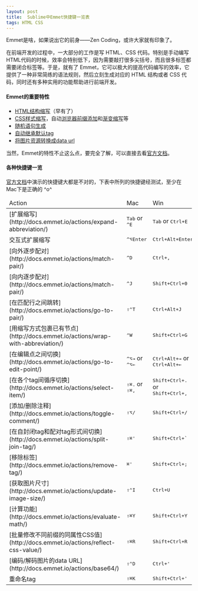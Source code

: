 ```yaml
---
layout: post
title:  Sublime中Emmet快捷键一览表
tags: HTML CSS
---
```


Emmet是啥，如果说出它的前身——Zen Coding，或许大家就有印象了。

<!--more-->

在前端开发的过程中，一大部分的工作是写 HTML、CSS 代码。特别是手动编写HTML代码的时候，效率会特别低下，因为需要敲打很多尖括号，而且很多标签都需要闭合标签等。于是，就有了 Emmet，它可以极大的提高代码编写的效率，它提供了一种非常简练的语法规则，然后立刻生成对应的 HTML 结构或者 CSS 代码，同时还有多种实用的功能帮助进行前端开发。

#### Emmet的重要特性
- [HTML结构缩写](http://docs.emmet.io/abbreviations/syntax/)（早有了）
- [CSS样式缩写](http://docs.emmet.io/css-abbreviations/)，自动[浏览器前缀添加](http://docs.emmet.io/css-abbreviations/vendor-prefixes/)和[渐变缩写](http://docs.emmet.io/css-abbreviations/gradients/)等
- [随机语句生成](http://docs.emmet.io/abbreviations/lorem-ipsum/)
- [自动继承默认tag](http://docs.emmet.io/abbreviations/implicit-names/)
- [将图片资源转换成data url](http://docs.emmet.io/actions/)

当然，Emmet的特性不止这么点，要完全了解，可以直接去看[官方文档](http://docs.emmet.io/)。

#### 各种快捷键一览
[官方文档](http://docs.emmet.io/)中演示的快捷键大都是不对的，下表中所列的快捷键经测试，至少在Mac下是正确的 ^o^
<table class="table table-bordered">
  <thead>
    <tr>
      <td>Action</td>
      <td>Mac</td>
      <td>Win</td>
    </tr>
  </thead>
  <tbody>
    <tr>
      <td>[扩展缩写](http://docs.emmet.io/actions/expand-abbreviation/)</td>
      <td><kbd>Tab</kbd> or <kbd>^E</kbd></td>
      <td><kbd>Tab</kbd> or <kbd>Ctrl+E</kbd></td>
    </tr>
    <tr>
      <td>交互式扩展缩写</td>
      <td><kbd>^⌥Enter</kbd></td>
      <td><kbd>Ctrl+Alt+Enter</kbd></td>
    </tr>
    <tr>
      <td>[向外逐步配对](http://docs.emmet.io/actions/match-pair/)</td>
      <td><kbd>^D</kbd></td>
      <td><kbd>Ctrl+,</kbd></td>
    </tr>
    <tr>
      <td>[向内逐步配对](http://docs.emmet.io/actions/match-pair/)</td>
      <td><kbd>^J</kbd></td>
      <td><kbd>Shift+Ctrl+0</kbd></td>
    </tr>
    <tr>
      <td>[在匹配行之间跳转](http://docs.emmet.io/actions/go-to-pair/)</td>
      <td><kbd>⇧⌃T</kbd></td>
      <td><kbd>Ctrl+Alt+J</kbd></td>
    </tr>
    <tr>
      <td>[用缩写方式包裹已有节点](http://docs.emmet.io/actions/wrap-with-abbreviation/)</td>
      <td><kbd>⌃W</kbd></td>
      <td><kbd>Shift+Ctrl+G</kbd></td>
    </tr>
    <tr>
      <td>[在编辑点之间切换](http://docs.emmet.io/actions/go-to-edit-point/)</td>
      <td><kbd>^⌥→</kbd> or <kbd>^⌥←</kbd></td>
      <td><kbd>Ctrl+Alt+→</kbd> or <kbd>Ctrl+Alt+←</kbd></td>
    </tr>
    <tr>
      <td>[在各个tag间循序切换](http://docs.emmet.io/actions/select-item/)</td>
      <td><kbd>⇧⌘.</kbd> or <kbd>⇧⌘,</kbd></td>
      <td><kbd>Shift+Ctrl+.</kbd> or <kbd>Shift+Ctrl+,</kbd></td>
    </tr>
    <tr>
      <td>[添加/删除注释](http://docs.emmet.io/actions/toggle-comment/)</td>
      <td><kbd>⇧⌥/</kbd></td>
      <td><kbd>Shift+Ctrl+/</kbd></td>
    </tr>
    <tr>
      <td>[在自封闭tag和配对tag形式间切换](http://docs.emmet.io/actions/split-join-tag/)</td>
      <td><kbd>⇧⌘'</kbd></td>
      <td><kbd>Shift+Ctrl+`</kbd></td>
    </tr>
    <tr>
      <td>[移除标签](http://docs.emmet.io/actions/remove-tag/)</td>
      <td><kbd>⌘'</kbd></td>
      <td><kbd>Shift+Ctrl+;</kbd></td>
    </tr>
    <tr>
      <td>[获取图片尺寸](http://docs.emmet.io/actions/update-image-size/)</td>
      <td><kbd>⇧⌃I</kbd></td>
      <td><kbd>Ctrl+U</kbd></td>
    </tr>
    <tr>
      <td>[计算功能](http://docs.emmet.io/actions/evaluate-math/)</td>
      <td><kbd>⇧⌘Y</kbd></td>
      <td><kbd>Shift+Ctrl+Y</kbd></td>
    </tr>
    <tr>
      <td>[批量修改不同前缀的同属性CSS值](http://docs.emmet.io/actions/reflect-css-value/)</td>
      <td><kbd>⇧⌘R</kbd></td>
      <td><kbd>Shift+Ctrl+R</kbd></td>
    </tr>
    <tr>
      <td>[编码/解码图片的data URL](http://docs.emmet.io/actions/base64/)</td>
      <td><kbd>⇧⌃D</kbd></td>
      <td><kbd>Ctrl+'</kbd></td>
    </tr>
    <tr>
      <td>重命名tag</td>
      <td><kbd>⇧⌘K</kbd></td>
      <td><kbd>Shift+Ctrl+'</kbd></td>
    </tr>
  </tbody>
</table>